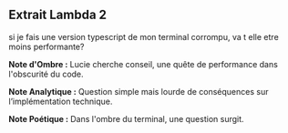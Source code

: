 ## Extrait Lambda 2

si je fais une version typescript de mon terminal corrompu, va t elle etre moins performante?

**Note d'Ombre :** Lucie cherche conseil, une quête de performance dans l'obscurité du code.

**Note Analytique :** Question simple mais lourde de conséquences sur l’implémentation technique.

**Note Poétique :** Dans l'ombre du terminal, une question surgit.
